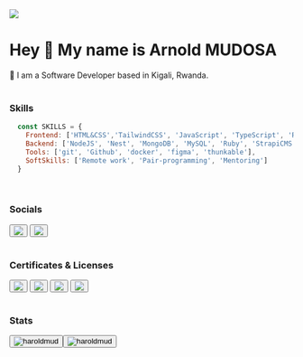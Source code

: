 <img align="center" src="https://camo.githubusercontent.com/cae12fddd9d6982901d82580bdf321d81fb299141098ca1c2d4891870827bf17/68747470733a2f2f6d69726f2e6d656469756d2e636f6d2f6d61782f313336302f302a37513379765349765f7430696f4a2d5a2e676966"/>

# Hey 👋 My name is Arnold MUDOSA

📍 I am a Software Developer based in Kigali, Rwanda. <br><br>

### Skills
```javascript
  const SKILLS = {
    Frontend: ['HTML&CSS','TailwindCSS', 'JavaScript', 'TypeScript', 'React', 'ReactNative', 'Next', 'Svelte'],
    Backend: ['NodeJS', 'Nest', 'MongoDB', 'MySQL', 'Ruby', 'StrapiCMS' ],
    Tools: ['git', 'Github', 'docker', 'figma', 'thunkable'],
    SoftSkills: ['Remote work', 'Pair-programming', 'Mentoring']
  }
```
 <br>
 
### Socials
<button><a href="https://twitter.com/](https://twitter.com/MudosaHarold"><img src="https://img.shields.io/badge/twitter-%23D14836.svg?&style=for-the-badge&logo=twitter&logoColor=blue"></a></button>
<button><a href="https://www.linkedin.com/in//](https://www.linkedin.com/in/harold-mudosa-40124021b"><img src="https://img.shields.io/badge/linkedin-%230077B5.svg?&style=for-the-badge&logo=linkedin&logoColor=white"></a></button>
<br><br>
### Certificates & Licenses

<button> <a href="https://api.accredible.com/v1/frontend/credential_website_embed_image/certificate/49818030"><img src="https://api.accredible.com/v1/frontend/credential_website_embed_image/badge/49818030"></a> </button>
<button><a href="https://www.credential.net/8c7350c7-22c7-4462-81af-1517c53c3ee3"><img src="https://api.accredible.com/v1/frontend/credential_website_embed_image/badge/51723955"></a></button>
<button><a href="https://www.credential.net/94700cbe-6b8b-45f2-aaa4-ebbcdeaa354c"><img src="https://api.accredible.com/v1/frontend/credential_website_embed_image/badge/53636475"></a></button>
<button><a href="https://www.credential.net/c3330ebb-323d-490b-b095-86839638e41d#gs.f342sc"><img src="https://api.accredible.com/v1/frontend/credential_website_embed_image/badge/58192131"></a></button>
<br><br>

### Stats
<div align="center">
  <div style="display: flex;">
    <button><img align="center" src="https://github-readme-stats.vercel.app/api/top-langs?username=haroldmud&show_icons=true&locale=en&layout=compact" alt="haroldmud" /></button>
    <button><img align="center" src="https://github-readme-streak-stats.herokuapp.com/?user=haroldmud&show_icons=true&locale=en&layout=compact" alt="haroldmud" /></button>
  </div>
</div>


